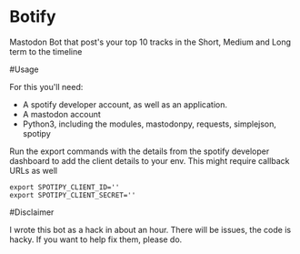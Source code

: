 # Botify
Mastodon Bot that post's your top 10 tracks in the Short, Medium and Long term to the timeline

#Usage

For this you'll need:
 - A spotify developer account, as well as an application. 
 - A mastodon account
 - Python3, including the modules, mastodonpy, requests, simplejson, spotipy

Run the export commands with the details from the spotify developer dashboard to add the client details to your env. This might require callback URLs as well
```
export SPOTIPY_CLIENT_ID=''
export SPOTIPY_CLIENT_SECRET=''
```

#Disclaimer

I wrote this bot as a hack in about an hour. There will be issues, the code is hacky. If you want to help fix them, please do. 

